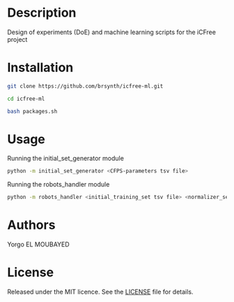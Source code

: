 
# Description

Design of experiments (DoE) and machine learning scripts for the iCFree project

# Installation

~~~bash
git clone https://github.com/brsynth/icfree-ml.git
~~~

~~~bash
cd icfree-ml
~~~

~~~bash
bash packages.sh
~~~

# Usage

Running the initial_set_generator module

~~~bash
python -m initial_set_generator <CFPS-parameters tsv file>
~~~

Running the robots_handler module

~~~bash
python -m robots_handler <initial_training_set tsv file> <normalizer_set tsv file> <autofluorescence tsv file>
~~~

# Authors

Yorgo EL MOUBAYED

# License

Released under the MIT licence. See the [LICENSE](https://github.com/brsynth/icfree-ml/blob/main/LICENSE.md) file for details.
